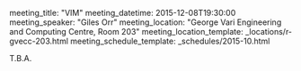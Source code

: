 meeting_title: "VIM"
meeting_datetime: 2015-12-08T19:30:00
meeting_speaker: "Giles Orr"
meeting_location: "George Vari Engineering and Computing Centre, Room 203"
meeting_location_template: _locations/r-gvecc-203.html
meeting_schedule_template: _schedules/2015-10.html

T.B.A.
